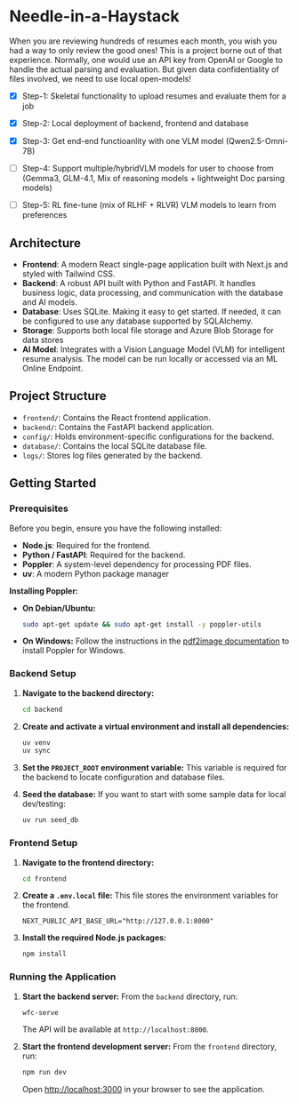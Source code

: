 # Needle-in-a-Haystack 

When you are reviewing hundreds of resumes each month, you wish you had a way to only review the good ones! This is a project borne out of that experience. Normally, one would use an API key from OpenAI or Google to handle the actual parsing and evaluation. But given data confidentiality of files involved, we need to use local open-models!


- [x] Step-1: Skeletal functionality to upload resumes and evaluate them for a job
- [x] Step-2: Local deployment of backend, frontend and database
- [x] Step-3: Get end-end functioanlity with one VLM model (Qwen2.5-Omni-7B)
- [ ] Step-4: Support multiple/hybridVLM models for user to choose from (Gemma3, GLM-4.1, Mix of reasoning models + lightweight Doc parsing models)
- [ ] Step-5: RL fine-tune (mix of RLHF + RLVR) VLM models to learn from preferences


## Architecture

- **Frontend**: A modern React single-page application built with Next.js and styled with Tailwind CSS. 
- **Backend**: A robust API built with Python and FastAPI. It handles business logic, data processing, and communication with the database and AI models.
- **Database**: Uses SQLite. Making it easy to get started. If needed, it can be configured to use any database supported by SQLAlchemy.
- **Storage**: Supports both local file storage and Azure Blob Storage for data stores
- **AI Model**: Integrates with a Vision Language Model (VLM) for intelligent resume analysis. The model can be run locally or accessed via an ML Online Endpoint.

## Project Structure

- `frontend/`: Contains the React frontend application.
- `backend/`: Contains the FastAPI backend application.
- `config/`: Holds environment-specific configurations for the backend.
- `database/`: Contains the local SQLite database file.
- `logs/`: Stores log files generated by the backend.

## Getting Started

### Prerequisites

Before you begin, ensure you have the following installed:

- **Node.js**: Required for the frontend.
- **Python / FastAPI**: Required for the backend.
- **Poppler**: A system-level dependency for processing PDF files.
- **uv**: A modern Python package manager 

**Installing Poppler:**
- **On Debian/Ubuntu:**
  ```bash
  sudo apt-get update && sudo apt-get install -y poppler-utils
  ```
- **On Windows:**
  Follow the instructions in the [pdf2image documentation](https://pypi.org/project/pdf2image/) to install Poppler for Windows.

### Backend Setup

1.  **Navigate to the backend directory:**
    ```bash
    cd backend
    ```

2.  **Create and activate a virtual environment and install all dependencies:**
    ```bash
    uv venv
    uv sync
    ```

3.  **Set the `PROJECT_ROOT` environment variable:**
    This variable is required for the backend to locate configuration and database files.

4.  **Seed the database:**
    If you want to start with some sample data for local dev/testing:
    ```bash
    uv run seed_db
    ```

### Frontend Setup

1.  **Navigate to the frontend directory:**
    ```bash
    cd frontend
    ```

2.  **Create a `.env.local` file:**
    This file stores the environment variables for the frontend.
    ```
    NEXT_PUBLIC_API_BASE_URL="http://127.0.0.1:8000"
    ```

3.  **Install the required Node.js packages:**
    ```bash
    npm install
    ```

### Running the Application

1.  **Start the backend server:**
    From the `backend` directory, run:
    ```bash
    wfc-serve
    ```
    The API will be available at `http://localhost:8000`.

2.  **Start the frontend development server:**
    From the `frontend` directory, run:
    ```bash
    npm run dev
    ```
    Open [http://localhost:3000](http://localhost:3000) in your browser to see the application.
